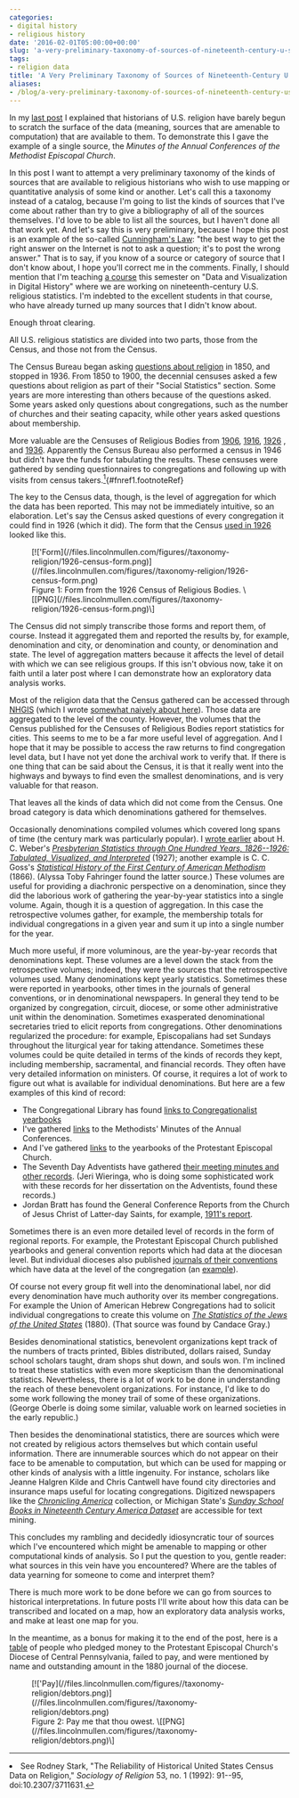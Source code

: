 ```yaml
---
categories:
- digital history
- religious history
date: '2016-02-01T05:00:00+00:00'
slug: 'a-very-preliminary-taxonomy-of-sources-of-nineteenth-century-u-s-religious-data'
tags:
- religion data
title: 'A Very Preliminary Taxonomy of Sources of Nineteenth-Century U.S. Religious Data'
aliases:
- /blog/a-very-preliminary-taxonomy-of-sources-of-nineteenth-century-us-religious-data/
---
```


In my [last post](http://usreligion.blogspot.com/2016/01/Where-the-Problem-with-Historical-Data-about-U-S-Religion-Really-Lies.html) I explained that historians of U.S. religion have barely begun to scratch the surface of the data (meaning, sources that are amenable to computation) that are available to them. To demonstrate this I gave the example of a single source, the *Minutes of the Annual Conferences of the Methodist Episcopal Church*.

In this post I want to attempt a very preliminary taxonomy of the kinds of sources that are available to religious historians who wish to use mapping or quantitative analysis of some kind or another. Let's call this a taxonomy instead of a catalog, because I'm going to list the kinds of sources that I've come about rather than try to give a bibliography of all of the sources themselves. I'd love to be able to list all the sources, but I haven't done all that work yet. And let's say this is very preliminary, because I hope this post is an example of the so-called [Cunningham's Law](https://meta.wikimedia.org/wiki/Cunningham%27s_Law): "the best way to get the right answer on the Internet is not to ask a question; it's to post the wrong answer." That is to say, if you know of a source or category of source that I don't know about, I hope you'll correct me in the comments. Finally, I should mention that I'm teaching [a course](http://lincolnmullen.com/courses/data-dh.2016/) this semester on "Data and Visualization in Digital History" where we are working on nineteenth-century U.S. religious statistics. I'm indebted to the excellent students in that course, who have already turned up many sources that I didn't know about.

Enough throat clearing.

All U.S. religious statistics are divided into two parts, those from the Census, and those not from the Census.

<!--more-->
The Census Bureau began asking [questions about religion](https://ask.census.gov/faq.php?id=5000&faqId=29) in 1850, and stopped in 1936. From 1850 to 1900, the decennial censuses asked a few questions about religion as part of their "Social Statistics" section. Some years are more interesting than others because of the questions asked. Some years asked only questions about congregations, such as the number of churches and their seating capacity, while other years asked questions about membership.

More valuable are the Censuses of Religious Bodies from [1906](http://catalog.hathitrust.org/Record/001408064), [1916](http://catalog.hathitrust.org/Record/001408065), [1926](http://catalog.hathitrust.org/Record/001408066) , and [1936](http://catalog.hathitrust.org/Record/001408067). Apparently the Census Bureau also performed a census in 1946 but didn't have the funds for tabulating the results. These censuses were gathered by sending questionnaires to congregations and following up with visits from census takers.[<sup>1</sup>](#fn1){\#fnref1.footnoteRef}

The key to the Census data, though, is the level of aggregation for which the data has been reported. This may not be immediately intuitive, so an elaboration. Let's say the Census asked questions of every congregation it could find in 1926 (which it did). The form that the Census [used in 1926](http://www2.census.gov/prod2/decennial/documents/13949806v1ch1.pdf) looked like this.
<figure id="figure-1">
[!['Form](//files.lincolnmullen.com/figures//taxonomy-religion/1926-census-form.png)](//files.lincolnmullen.com/figures//taxonomy-religion/1926-census-form.png)
<figcaption>
Figure 1: Form from the 1926 Census of Religious Bodies. \[[PNG](//files.lincolnmullen.com/figures//taxonomy-religion/1926-census-form.png)\]
</figcaption>
</figure>
The Census did not simply transcribe those forms and report them, of course. Instead it aggregated them and reported the results by, for example, denomination and city, or denomination and county, or denomination and state. The level of aggregation matters because it affects the level of detail with which we can see religious groups. If this isn't obvious now, take it on faith until a later post where I can demonstrate how an exploratory data analysis works.

Most of the religion data that the Census gathered can be accessed through [NHGIS](https://nhgis.org/) (which I wrote [somewhat naively about here](http://usreligion.blogspot.com/2013/10/historical-religion-data-in-nhgis-and.html)). Those data are aggregated to the level of the county. However, the volumes that the Census published for the Censuses of Religious Bodies report statistics for cities. This seems to me to be a far more useful level of aggregation. And I hope that it may be possible to access the raw returns to find congregation level data, but I have not yet done the archival work to verify that. If there is one thing that can be said about the Census, it is that it really went into the highways and byways to find even the smallest denominations, and is very valuable for that reason.

That leaves all the kinds of data which did not come from the Census. One broad category is data which denominations gathered for themselves.

Occasionally denominations compiled volumes which covered long spans of time (the century mark was particularly popular). I [wrote earlier](http://usreligion.blogspot.com/2014/08/visualizing-presbyterian-statistics.html) about H. C. Weber's *[Presbyterian Statistics through One Hundred Years, 1826--1926: Tabulated, Visualized, and Interpreted](http://catalog.hathitrust.org/Record/007109885)* (1927); another example is C. C. Goss's *[Statistical History of the First Century of American Methodism](http://catalog.hathitrust.org/Record/008626507)* (1866). (Alyssa Toby Fahringer found the latter source.) These volumes are useful for providing a diachronic perspective on a denomination, since they did the laborious work of gathering the year-by-year statistics into a single volume. Again, though it is a question of aggregation. In this case the retrospective volumes gather, for example, the membership totals for individual congregations in a given year and sum it up into a single number for the year.

Much more useful, if more voluminous, are the year-by-year records that denominations kept. These volumes are a level down the stack from the retrospective volumes; indeed, they were the sources that the retrospective volumes used. Many denominations kept yearly statistics. Sometimes these were reported in yearbooks, other times in the journals of general conventions, or in denominational newspapers. In general they tend to be organized by congregation, circuit, diocese, or some other administrative unit within the denomination. Sometimes exasperated denominational secretaries tried to elicit reports from congregations. Other denominations regularized the procedure: for example, Episcopalians had set Sundays throughout the liturgical year for taking attendance. Sometimes these volumes could be quite detailed in terms of the kinds of records they kept, including membership, sacramental, and financial records. They often have very detailed information on ministers. Of course, it requires a lot of work to figure out what is available for individual denominations. But here are a few examples of this kind of record:

-   The Congregational Library has found [links to Congregationalist yearbooks](http://www.congregationallibrary.org/periodicals/yearbooks)
-   I've gathered [links](http://notebook.lincolnmullen.com/Methodist%20Minutes%20of%20the%20Annual%20Conferences) to the Methodists' Minutes of the Annual Conferences.
-   And I've gathered [links](http://notebook.lincolnmullen.com/Protestant%20Episcopal%20Church%20yearbooks) to the yearbooks of the Protestant Episcopal Church.
-   The Seventh Day Adventists have gathered [their meeting minutes and other records](http://documents.adventistarchives.org/default.aspx). (Jeri Wieringa, who is doing some sophisticated work with these records for her dissertation on the Adventists, found these records.)
-   Jordan Bratt has found the General Conference Reports from the Church of Jesus Christ of Latter-day Saints, for example, [1911's report](Conference%20reports%20of%20The%20Church%20of%20Jesus%20Christ%20of%20Latter-day%20Saints).

Sometimes there is an even more detailed level of records in the form of regional reports. For example, the Protestant Episcopal Church published yearbooks and general convention reports which had data at the diocesan level. But individual dioceses also published [journals of their conventions](http://catalog.hathitrust.org/Search/Home?lookfor=annual%20convention%20diocese&searchtype=all&ft=ft&setft=true) which have data at the level of the congregation (an [example](http://babel.hathitrust.org/cgi/pt?id=nyp.33433070790765;view=1up;seq=106)).

Of course not every group fit well into the denominational label, nor did every denomination have much authority over its member congregations. For example the Union of American Hebrew Congregations had to solicit individual congregations to create this volume on *[The Statistics of the Jews of the United States](http://babel.hathitrust.org/cgi/pt?id=hvd.hnrqec;view=1up;seq=5)* (1880). (That source was found by Candace Gray.)

Besides denominational statistics, benevolent organizations kept track of the numbers of tracts printed, Bibles distributed, dollars raised, Sunday school scholars taught, dram shops shut down, and souls won. I'm inclined to treat these statistics with even more skepticism than the denominational statistics. Nevertheless, there is a lot of work to be done in understanding the reach of these benevolent organizations. For instance, I'd like to do some work following the money trail of some of these organizations. (George Oberle is doing some similar, valuable work on learned societies in the early republic.)

Then besides the denominational statistics, there are sources which were not created by religious actors themselves but which contain useful information. There are innumerable sources which do not appear on their face to be amenable to computation, but which can be used for mapping or other kinds of analysis with a little ingenuity. For instance, scholars like Jeanne Halgren Kilde and Chris Cantwell have found city directories and insurance maps useful for locating congregations. Digitized newspapers like the *[Chronicling America](http://chroniclingamerica.loc.gov/)* collection, or Michigan State's *[Sunday School Books in Nineteenth Century America Dataset](https://www.lib.msu.edu/ssbdata/)* are accessible for text mining.

This concludes my rambling and decidedly idiosyncratic tour of sources which I've encountered which might be amenable to mapping or other computational kinds of analysis. So I put the question to you, gentle reader: what sources in this vein have you encountered? Where are the tables of data yearning for someone to come and interpret them?

There is much more work to be done before we can go from sources to historical interpretations. In future posts I'll write about how this data can be transcribed and located on a map, how an exploratory data analysis works, and make at least one map for you.

In the meantime, as a bonus for making it to the end of the post, here is a [table](http://babel.hathitrust.org/cgi/pt?id=wu.89072975139;view=1up;seq=110) of people who pledged money to the Protestant Episcopal Church's Diocese of Central Pennsylvania, failed to pay, and were mentioned by name and outstanding amount in the 1880 journal of the diocese.
<figure id="figure-2">
[!['Pay](//files.lincolnmullen.com/figures//taxonomy-religion/debtors.png)](//files.lincolnmullen.com/figures//taxonomy-religion/debtors.png)
<figcaption>
Figure 2: Pay me that thou owest. \[[PNG](//files.lincolnmullen.com/figures//taxonomy-religion/debtors.png)\]
</figcaption>
</figure>
<section class="footnotes">

------------------------------------------------------------------------

<li id="fn1">
See Rodney Stark, "The Reliability of Historical United States Census Data on Religion," <em>Sociology of Religion</em> 53, no. 1 (1992): 91--95, doi:10.2307/3711631.<a href="#fnref1">↩</a>
</li>
</section>
